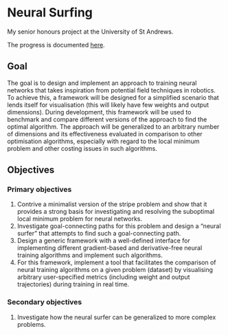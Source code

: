# Neural Surfing

My senior honours project at the University of St Andrews. 

The progress is documented [here](research/progress/main.pdf).

## Goal
The goal is to design and implement an approach to training neural networks that takes inspiration from potential field techniques in robotics. To achieve this, a framework will be designed for a simplified scenario that lends itself for visualisation (this will likely have few weights and output dimensions). During development, this framework will be used to benchmark and compare different versions of the approach to find the optimal algorithm. The approach will be generalized to an arbitrary number of dimensions and its effectiveness evaluated in comparison to other optimisation algorithms, especially with regard to the local minimum problem and other costing issues in such algorithms. 

## Objectives

### Primary objectives
1.	Contrive a minimalist version of the stripe problem and show that it provides a strong basis for investigating and resolving the suboptimal local minimum problem for neural networks.
2.	Investigate goal-connecting paths for this problem and design a “neural surfer” that attempts to find such a goal-connecting path.
3.	Design a generic framework with a well-defined interface for implementing different gradient-based and derivative-free neural training algorithms and implement such algorithms.
4.	For this framework, implement a tool that facilitates the comparison of neural training algorithms on a given problem (dataset) by visualising arbitrary user-specified metrics (including weight and output trajectories) during training in real time.

### Secondary objectives
1.	Investigate how the neural surfer can be generalized to more complex problems.
